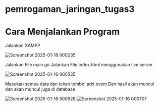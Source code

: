 # pemrogaman_jaringan_tugas3

# Cara Menjalankan Program

Jalankan XAMPP

![Screenshot 2025-01-16 000235](https://github.com/user-attachments/assets/5cda2ac1-4152-4539-8d24-c67b04d8d024)

Jalankan File main.go
Jalankan File index.html menggunakan live server

![Screenshot 2025-01-16 000535](https://github.com/user-attachments/assets/1e999dcb-92f2-4843-b370-f1765d5a4bd8)

Masukan semua data dan tekan tombol add event
Dan hasil akan muncul dan akan muncul juga di database

![Screenshot 2025-01-16 000626](https://github.com/user-attachments/assets/abb2cc8b-7a38-4567-af5d-f47f64e7d5ca)
![Screenshot 2025-01-16 000707](https://github.com/user-attachments/assets/c672e81f-b5da-4084-9571-6d6f886f8a29)
